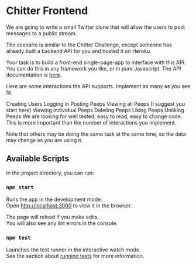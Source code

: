 # Chitter Frontend
We are going to write a small Twitter clone that will allow the users to post messages to a public stream.

The scenario is similar to the Chitter Challenge, except someone has already built a backend API for you and hosted it on Heroku.

Your task is to build a front-end single-page-app to interface with this API. You can do this in any framework you like, or in pure Javascript. The API documentation is [here](https://github.com/makersacademy/chitter_api_backend).

Here are some interactions the API supports. Implement as many as you see fit.

Creating Users
Logging in
Posting Peeps
Viewing all Peeps (I suggest you start here)
Viewing individual Peeps
Deleting Peeps
Liking Peeps
Unliking Peeps
We are looking for well tested, easy to read, easy to change code. This is more important than the number of interactions you implement.

Note that others may be doing the same task at the same time, so the data may change as you are using it.

## Available Scripts

In the project directory, you can run:

### `npm start`

Runs the app in the development mode.<br>
Open [http://localhost:3000](http://localhost:3000) to view it in the browser.

The page will reload if you make edits.<br>
You will also see any lint errors in the console.

### `npm test`

Launches the test runner in the interactive watch mode.<br>
See the section about [running tests](https://facebook.github.io/create-react-app/docs/running-tests) for more information.
